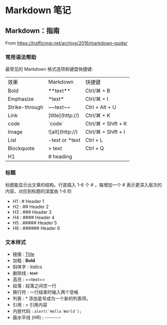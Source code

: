 
# Markdown 笔记

## Markdown：指南 
From <https://trafficmgr.net/archive/2016/markdown-guide/>

### 常用语法帮助
最常见的 Markdown 格式选项和键盘快捷键:

<table>
    <tr>
        <td>效果</td>
        <td>Markdown</td>
        <td>快捷键</td>
    </tr>
    <tr>
        <td>Bold</td>
        <td>**text**</td>
        <td>Ctrl/⌘ + B</td>
    </tr>
    <tr>
        <td>Emphasize</td>
        <td>*text*</td>
        <td>Ctrl/⌘ + I</td>
    </tr>
    <tr>
        <td>Strike-through</td>
        <td>~~text~~</td>
        <td>Ctrl + Alt + U</td>
    </tr>
    <tr>
        <td>Link</td>
        <td>[title](http://)</td>
        <td>Ctrl/⌘ + K</td>
    </tr>
    <tr>
        <td>code</td>
        <td>`code`</td>
        <td>Ctrl/⌘ + Shift + K</td>
    </tr>
    <tr>
        <td>Image</td>
        <td>![alt](http://)</td>
        <td>Ctrl/⌘ + Shift + I</td>
    </tr>
    <tr>
        <td>List</td>
        <td>-text or *text</td>
        <td>Ctrl + L</td>
    </tr>
    <tr>
        <td>Blockquote</td>
        <td>> text</td>
        <td>Ctrl + Q</td>
    </tr>
    <tr>
        <td>H1</td>
        <td># heading</td>
        <td></td>
    </tr>
</table>

### 标题 
标题能显示出文章的结构。行首插入 1-6 个 # ，每增加一个 # 表示更深入层次的内容，对应到标题的深度由 1-6 阶
- H1 : # Header 1
- H2 : ## Header 2
- H3 : ### Header 3
- H4 : #### Header 4
- H5 : ##### Header 5
- H6 : ###### Header 6

### 文本样式
- 链接 : [Title](URL)
- 加粗 : **Bold**
- 斜体字 : *Italics*
- 删除线 : ~~text~~
- 高亮 : ==text==
- 段落 : 段落之间空一行
- 换行符 : 一行结束时输入两个空格
- 列表 : * 添加星号成为一个新的列表项。
- 引用 : > 引用内容
- 内嵌代码 :  `alert('Hello World');`
- 画水平线 (HR) : --------
